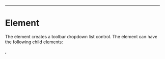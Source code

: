 

---

# Element

The <listdropdown> element creates a toolbar dropdown list control. The element can have the following child elements:

<listitem> , <script>

The <listdropdown> element has the following attributes:

- • backgroundcolor = CDATA

- • command = CDATA

- • disabled = true | false

- • family = CDATA

- • fontposture = italic | upright

- • fontsize = CDATA

- • fontstyle = monsanserif | monoserif | sanserif | serif

- • fontweight = bold | medium

- • foregroundcolor = CDATA

- • height = CDATA

- • helpid = CDATA

- • hidden = true | false

- • id = ID

- • image = IDREF

- • resize = none | both | height | width | natural

- • sorted = true | false

- • statustext = CDATA

- • tiptext = CDATA

- • title = CDATA

- • value = CDATA

- • width = CDATA

- • withdraw = true | false
